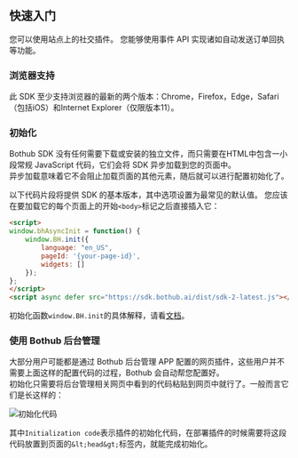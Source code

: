 ## 快速入门
您可以使用站点上的社交插件。
您能够使用事件 API 实现诸如自动发送订单回执等功能。

### 浏览器支持
此 SDK 至少支持浏览器的最新的两个版本：Chrome，Firefox，Edge，Safari（包括iOS）和Internet Explorer（仅限版本11）。  

### 初始化
Bothub SDK 没有任何需要下载或安装的独立文件，而只需要在HTML中包含一小段常规 JavaScript 代码，它们会将 SDK 异步加载到您的页面中。    
异步加载意味着它不会阻止加载页面的其他元素，随后就可以进行配置初始化了。  

以下代码片段将提供 SDK 的基本版本，其中选项设置为最常见的默认值。 您应该在要加载它的每个页面上的开始`<body>`标记之后直接插入它：

```html
<script>
window.bhAsyncInit = function() {
    window.BH.init({
        language: "en_US",
        pageId: '{your-page-id}',
        widgets: []
    });
};
</script>
<script async defer src="https://sdk.bothub.ai/dist/sdk-2-latest.js"></script>
```

初始化函数`window.BH.init`的具体解释，请看[文档](../core/init.md)。

### 使用 Bothub 后台管理
大部分用户可能都是通过 Bothub 后台管理 APP 配置的网页插件，这些用户并不需要上面这样的配置代码的过程，Bothub 会自动帮您配置好。  
初始化只需要将后台管理相关网页中看到的代码粘贴到网页中就行了。一般而言它们是长这样的：

![初始化代码](../images/code-in-manager.png)

其中`Initialization code`表示插件的初始化代码，在部署插件的时候需要将这段代码放置到页面的`&lt;head&gt;`标签内，就能完成初始化。
